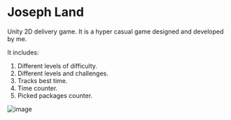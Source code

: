 # Joseph Land
Unity 2D delivery game. It is a hyper casual game designed and developed by me.

It includes:
1. Different levels of difficulty.
2. Different levels and challenges.
3. Tracks best time.
4. Time counter.
5. Picked packages counter.

![image](https://github.com/josepht21/joseph-land/assets/142098793/e63397ce-8a58-44f0-a3b4-89223dd1b18f)


